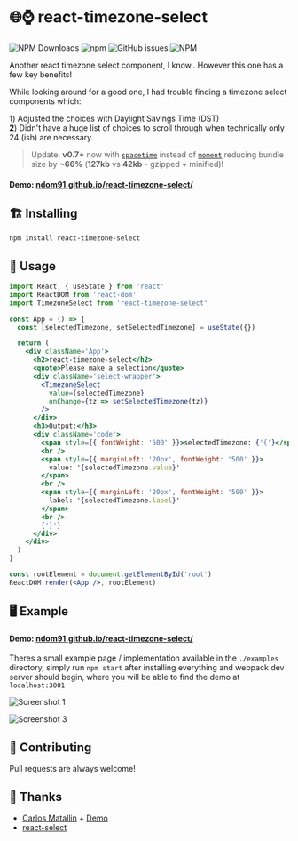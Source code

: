 # 🌐⌚ react-timezone-select

![NPM Downloads](https://img.shields.io/npm/dm/react-timezone-select?style=flat-square)
![npm](https://img.shields.io/npm/v/react-timezone-select?style=flat-square)
![GitHub issues](https://img.shields.io/github/issues/ndom91/react-timezone-select?style=flat-square)
![NPM](https://img.shields.io/npm/l/react-timezone-select?style=flat-square)

Another react timezone select component, I know.. However this one has a few key benefits!

While looking around for a good one, I had trouble finding a timezone select components which:

**1**) Adjusted the choices with Daylight Savings Time (DST)  
**2**) Didn't have a huge list of choices to scroll through when technically only 24 (ish) are necessary.

> Update: **v0.7+** now with [`spacetime`](https://github.com/spencermountain/spacetime) instead of [`moment`](https://momentjs.com) reducing bundle size by **~66%** (**127kb** vs **42kb** - gzipped + minified)!

#### Demo: [ndom91.github.io/react-timezone-select/](https://ndom91.github.io/react-timezone-select/)

## 🏗️ Installing

```bash
npm install react-timezone-select
```

## 🔭 Usage

```jsx
import React, { useState } from 'react'
import ReactDOM from 'react-dom'
import TimezoneSelect from 'react-timezone-select'

const App = () => {
  const [selectedTimezone, setSelectedTimezone] = useState({})

  return (
    <div className='App'>
      <h2>react-timezone-select</h2>
      <quote>Please make a selection</quote>
      <div className='select-wrapper'>
        <TimezoneSelect
          value={selectedTimezone}
          onChange={tz => setSelectedTimezone(tz)}
        />
      </div>
      <h3>Output:</h3>
      <div className='code'>
        <span style={{ fontWeight: '500' }}>selectedTimezone: {'{'}</span>{' '}
        <br />
        <span style={{ marginLeft: '20px', fontWeight: '500' }}>
          value: '{selectedTimezone.value}'
        </span>
        <br />
        <span style={{ marginLeft: '20px', fontWeight: '500' }}>
          label: '{selectedTimezone.label}'
        </span>
        <br />
        {'}'}
      </div>
    </div>
  )
}

const rootElement = document.getElementById('root')
ReactDOM.render(<App />, rootElement)
```

## 🖥️ Example

#### Demo: [ndom91.github.io/react-timezone-select/](https://ndom91.github.io/react-timezone-select/)

Theres a small example page / implementation available in the `./examples` directory, simply run `npm start` after installing everything and webpack dev server should begin, where you will be able to find the demo at `localhost:3001`

![Screenshot 1](https://github.com/ndom91/react-timezone-select/blob/main/screenshots/1.png)

![Screenshot 3](https://github.com/ndom91/react-timezone-select/blob/main/screenshots/3.png)

## 🚧 Contributing

Pull requests are always welcome!

## 🙏 Thanks

- [Carlos Matallin](https://github.com/matallo/) + [Demo](https://codepen.io/matallo/pen/WEjKqG?editors=1010)
- [react-select](https://react-select.com)
